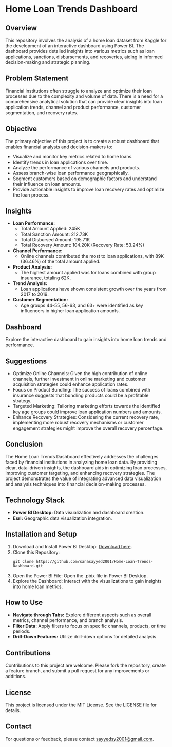 <body>
<h1>Home Loan Trends Dashboard</h1>
<h2>Overview</h2>
<p>This repository involves the analysis of a home loan dataset from Kaggle for the development of an interactive dashboard using Power BI. The dashboard provides detailed insights into various metrics such as loan applications, sanctions, disbursements, and recoveries, aiding in informed decision-making and strategic planning.</p>
<h2>Problem Statement</h2>
<p>Financial institutions often struggle to analyze and optimize their loan processes due to the complexity and volume of data. There is a need for a comprehensive analytical solution that can provide clear insights into loan application trends, channel and product performance, customer segmentation, and recovery rates.</p>
<h2>Objective</h2>
<p>The primary objective of this project is to create a robust dashboard that enables financial analysts and decision-makers to:</p>
<ul>
    <li>Visualize and monitor key metrics related to home loans.</li>
    <li>Identify trends in loan applications over time.</li>
    <li>Analyze the performance of various channels and products.</li>
    <li>Assess branch-wise loan performance geographically.</li>
    <li>Segment customers based on demographic factors and understand their influence on loan amounts.</li>
    <li>Provide actionable insights to improve loan recovery rates and optimize the loan process.</li>
</ul>
<h2>Insights</h2>
<ul>
    <li><strong>Loan Performance:</strong>
        <ul>
            <li>Total Amount Applied: 245K</li>
            <li>Total Sanction Amount: 212.73K</li>
            <li>Total Disbursed Amount: 195.71K</li>
            <li>Total Recovery Amount: 104.20K (Recovery Rate: 53.24%)</li>
        </ul>
    </li>
    <li><strong>Channel Performance:</strong>
        <ul>
            <li>Online channels contributed the most to loan applications, with 89K (36.46%) of the total amount applied.</li>
        </ul>
    </li>
    <li><strong>Product Analysis:</strong>
        <ul>
            <li>The highest amount applied was for loans combined with group insurance, totaling 62K.</li>
        </ul>
    </li>
    <li><strong>Trend Analysis:</strong>
        <ul>
            <li>Loan applications have shown consistent growth over the years from 2017 to 2019.</li>
        </ul>
    </li>
    <li><strong>Customer Segmentation:</strong>
        <ul>
            <li>Age groups 44-55, 56-63, and 63+ were identified as key influencers in higher loan application amounts.</li>
        </ul>
    </li>
</ul>
<h2>Dashboard</h2>
<p>Explore the interactive dashboard to gain insights into home loan trends and performance.</p> 
<h2>Suggestions</h2>
<ul>
    <li>Optimize Online Channels: Given the high contribution of online channels, further investment in online marketing and customer acquisition strategies could enhance application rates.</li>
    <li>Focus on Product Bundling: The success of loans combined with insurance suggests that bundling products could be a profitable strategy.</li>
    <li>Targeted Marketing: Tailoring marketing efforts towards the identified key age groups could improve loan application numbers and amounts.</li>
    <li>Enhance Recovery Strategies: Considering the current recovery rate, implementing more robust recovery mechanisms or customer engagement strategies might improve the overall recovery percentage.</li>
</ul>
<h2>Conclusion</h2>
<p>The Home Loan Trends Dashboard effectively addresses the challenges faced by financial institutions in analyzing home loan data. By providing clear, data-driven insights, the dashboard aids in optimizing loan processes, improving customer targeting, and enhancing recovery strategies. The project demonstrates the value of integrating advanced data visualization and analysis techniques into financial decision-making processes.</p>
<h2>Technology Stack</h2>
<ul>
    <li><strong>Power BI Desktop:</strong> Data visualization and dashboard creation.</li>
    <li><strong>Esri:</strong> Geographic data visualization integration.</li>
</ul>
<h2>Installation and Setup</h2>
<ol>
    <li>Download and Install Power BI Desktop: <a href="https://powerbi.microsoft.com/en-us/downloads/">Download here</a>.</li>
    <li>Clone this Repository:<br>
        <pre><code>git clone https://github.com/sanasayyed2001/Home-Loan-Trends-Dashboard.git</code></pre>
    </li>
    <li>Open the Power BI File: Open the .pbix file in Power BI Desktop.</li>
    <li>Explore the Dashboard: Interact with the visualizations to gain insights into home loan metrics.</li>
</ol>
<h2>How to Use</h2>
<ul>
    <li><strong>Navigate through Tabs:</strong> Explore different aspects such as overall metrics, channel performance, and branch analysis.</li>
    <li><strong>Filter Data:</strong> Apply filters to focus on specific channels, products, or time periods.</li>
    <li><strong>Drill-Down Features:</strong> Utilize drill-down options for detailed analysis.</li>
</ul>
<h2>Contributions</h2>
<p>Contributions to this project are welcome. Please fork the repository, create a feature branch, and submit a pull request for any improvements or additions.</p>
<h2>License</h2>
<p>This project is licensed under the MIT License. See the LICENSE file for details.</p>
<h2>Contact</h2>
<p>For questions or feedback, please contact <a href="mailto:sanasayyed2001@example.com">sayyedsy2001@gmail.com</a>.</p>
</body>
